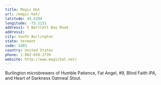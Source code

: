 ```yaml
---
title: Magic Hat
url: /magic-hat/
latitude: 44.4284
longitude: -73.2131
address1: 5 Bartlett Bay Road
address2: 
city: South Burlington
state: Vermont
code: 5403
country: United States
phone: 1-802-658-2739
website: http://www.magichat.net/
---
```

Burlington microbrewers of Humble Patience, Fat Angel, #9, Blind Faith IPA, and Heart of Darkness Oatmeal Stout.
